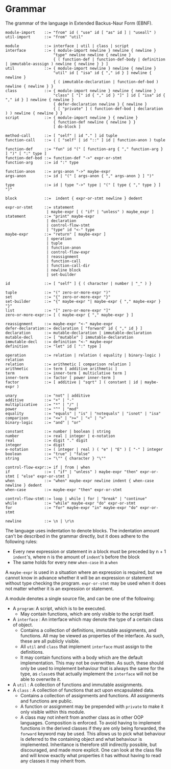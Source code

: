 # Grammar
The grammar of the language in Extended Backus-Naur Form (EBNF).

    module-import    ::= "from" id ( "use" id [ "as" id ] | "useall" )
    util-import      ::= "from" "util" 
    
    module           ::= interface | util | class | script
    interface        ::= { module-import newline } newline { newline } 
                         "type" newline newline { newline } 
                         { ( function-def | function-def-body | definition | immutable-asssign ) newline { newline } } ]
    util             ::= { module-import newline } newline { newline } 
                         "util" id [ "isa" id { "," id } ] newline { newline } 
                         { ( immutable-declaration | function-def-bod ) newline { newline } }
    class            ::= { module-import newline } newline { newline } 
                         "class" [ "[" id { "," id } "]" ] id [ "isa" id { "," id } ] newline { newline } 
                         { defer-declaration newline } { newline } 
                         { [ "private" ] ( function-def-bod | declaration ) ) newline { newline } }
    script           ::= { module-import newline } { newline } 
                         { function-def newline { newline } } 
                         [ do-block ]
    
    method-call      ::= [ "self" | id "." ] id tuple
    function-call    ::= ( [ "self" | id "::" ] id | function-anon ) tuple
    
    function-def     ::= "fun" id "(" [ function-arg { "," function-arg } ] ")" [ ":" type ]
    function-def-bod ::= function-def "->" expr-or-stmt
    function-arg     ::= id ":" type
    
    function-anon    ::= args-anon "->" maybe-expr
    args-anon        ::= id | "(" [ args-anon { "," args-anon } ] ")"
    
    type             ::= id | type "->" type | "(" [ type { "," type } ] ")"
    
    block            ::=  indent { expr-or-stmt newline } dedent
    
    expr-or-stmt     ::= statement 
                      | maybe-expr [ ( "if" | "unless" ) maybe_expr ]
    statement        ::= "print" maybe-expr 
                      | declaration 
                      | control-flow-stmt
                      | "type" id "<-" type
    maybe-expr       ::= "return" [ maybe-expr ] 
                      | operation 
                      | tuple 
                      | function-anon
                      | control-flow-expr 
                      | reassignment 
                      | function-call 
                      | function-call-dir 
                      | newline block
                      | set-builder
    
    id               ::= [ "self" ] { ( character | number | "_" ) }
    
    tuple            ::= "(" zero-or-more-expr ")"
    set              ::= "{" zero-or-more-expr "}"
    set-builder      ::= "{" maybe-expr "| maybe-expr { "," maybe-expr } "}"
    list             ::= "[" zero-or-more-expr "]"
    zero-or-more-expr::= [ ( maybe-expr { "," maybe-expr } ]
    
    reassignment     ::= maybe-expr "<-" maybe-expr
    defer-declaration::= declaration [ "forward" id { "," id } ]
    declaration      ::= mutable-declaration | immutable-declaration
    mutable-decl     ::= [ "mutable" ] immutable-declaration
    immutable-decl   ::= definition "<-" maybe-expr
    definition       ::= "let" id [ ":" type ]

    operation        ::= relation | relation ( equality | binary-logic ) relation
    relation         ::= arithmetic [ comparison relation ]
    arithmetic       ::= term [ additive arithmetic ]
    term             ::= inner-term [ multiclative term ]
    inner-term       ::= factor [ power inner-term ]
    factor           ::= [ additive | "sqrt" ] ( constant | id | maybe-expr )
    
    unary            ::= "not" | additive
    additive         ::= "+" | "-"
    multiplicative   ::= "*" | "/" | 
    power            ::= "^" | "mod"
    equality         ::= "equals" | "is" | "notequals" | "isnot" | "isa"
    comparison       ::= "<=" | ">=" | "<" | ">"
    binary-logic     ::= "and" | "or"
    
    constant         ::= number | boolean | string
    number           ::= real | integer | e-notation
    real             ::= digit "." digit
    integer          ::= digit
    e-notation       ::= ( integer | real ) ( "e" | "E" ) [ "-" ] integer
    boolean          ::= "true" | "false"
    string           ::= "\"" { character } "\""
                                     
    control-flow-expr::= if | from | when
    if               ::= ( "if" | "unless" ) maybe-expr "then" expr-or-stmt [ "else" expr-or-stmt ]
    when             ::= "when" maybe-expr newline indent { when-case newline } dedent
    when-case        ::= maybe-expr "then" expr-or-stmt
    
    control-flow-stmt::= loop | while | for | "break" | "continue"
    while            ::= "while" maybe-expr "do" expr-or-stmt
    for              ::= "for" maybe-expr "in" maybe-expr "do" expr-or-stmt
    
    newline          ::= \n | \r\n

The language uses indentation to denote blocks. The indentation amount can't be described in the grammar directly, 
but it does adhere to the following rules:

* Every new expression or statement in a block must be preceded by n + 1 `indent`'s, where n is the amount of 
  `indent`'s before the block
* The same holds for every new `when-case` in a `when`

A `maybe-expr` is used in a situation where an expression is required,  but we cannot know in advance whether it will be
an expression or statement without type checking the program.
`expr-or-stmt` may be used when it does not matter whether it is an expression or statement.

A module denotes a single source file, and can be one of the following:
* A `program`: A script, which is to be executed.
    * May contain functions, which are only visible to the script itself.
* A `interface` : An interface which may denote the type of a certain class of object.
    * Contains a collection of definitions, immutable assignments, and functions. All may be viewed as properties of the 
      interface. As such, these are all publicly visible.
    * All `util` and `class` that implement `interface` must assign to the definitions.
    * It may contain functions with a body which are the default implementation. This may not be overwritten. As such, 
      these should only be used to implement behaviour that is always the same for the type, as `class`es that actually
      implement the `interface` will not be able to overwrite it.
* A `util`   : A collection of functions and immutable assignments.
* A `class`  : A collection of functions that act upon encapsulated data. 
    * Contains a collection of assignments and functions. All assignments and functions are public.
    * A function or assignment may be prepended with `private` to make it only visible within this module.
    * A class may not inherit from another class as in other OOP languages. Composition is enforced. 
      To avoid having to implement functions in the derived classes if they are only being forwarded, the `forward` 
      keyword may be used. This allows us to pick what behaviour is deferred to the containing object and what behaviour
      is implemented. 
      Inheritance is therefore still indirectly possible, but discouraged, and made more explicit. One can look at the 
      class file and will know exactly what properties it has without having to read any classes it may inherit from.
               